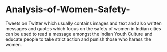 # Analysis-of-Women-Safety-
Tweets on Twitter which usually contains images and text and also written messages and quotes which focus on the safety of women in Indian cities can be used to read a message amongst the Indian Youth Culture and educate people to take strict action and punish those who harass the women.
